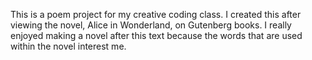 This is a poem project for my creative coding class. I created this after viewing the novel, Alice in Wonderland, on Gutenberg books. I really enjoyed making a novel after this text because the words that are used within the novel interest me.
